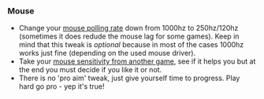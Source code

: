 ### Mouse
* Change your [mouse polling rate](https://www.howtogeek.com/182702/mouse-dpi-and-polling-rates-explained-do-they-matter-for-gaming/) down from 1000hz to 250hz/120hz (sometimes it does redude the mouse lag for some games). Keep in mind that this tweak is _optional_ because in most of the cases 1000hz works just fine (depending on the used mouse driver). 
* Take your [mouse sensitivity from another game](https://www.mouse-sensitivity.com/), see if it helps you but at the end you must decide if you like it or not. 
* There is no 'pro aim' tweak, just give yourself time to progress. Play hard go pro - yep it's true!
